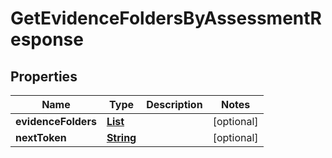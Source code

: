 

# GetEvidenceFoldersByAssessmentResponse


## Properties

| Name | Type | Description | Notes |
|------------ | ------------- | ------------- | -------------|
|**evidenceFolders** | [**List**](List.md) |  |  [optional] |
|**nextToken** | [**String**](String.md) |  |  [optional] |



